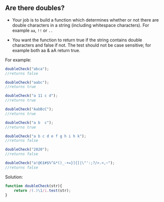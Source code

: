 ## Are there doubles?

- Your job is to build a function which determines whether or not there are double characters in a string (including whitespace characters). For example `aa`, `!!` or `..`

- You want the function to return true if the string contains double characters and false if not. The test should not be case sensitive; for example both aa & aA return true.

For example:

```js
doubleCheck("abca");
//returns false

doubleCheck("aabc");
//returns true

doubleCheck("a 11 c d");
//returns true

doubleCheck("AabBcC");
//returns true

doubleCheck("a b  c");
//returns true

doubleCheck("a b c d e f g h i h k");
//returns false

doubleCheck("2020");
//returns false

doubleCheck("a!@€£#$%^&*()_-+=}]{[|\"':;?/>.<,~");
//returns false
```

Solution:

```js
function doubleCheck(str){
    return /(.)\1/i.test(str); 
}
```
